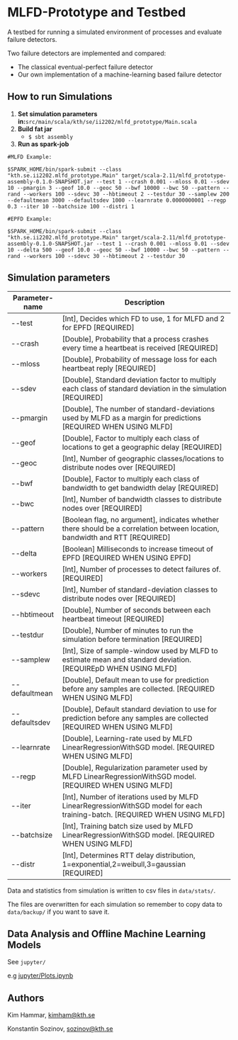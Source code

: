 # MLFD-Prototype and Testbed

 A testbed for running a simulated environment of processes and evaluate failure detectors.

 Two failure detectors are implemented and compared:

 - The classical eventual-perfect failure detector
 - Our own implementation of a machine-learning based failure detector

## How to run Simulations

1. **Set simulation parameters in:**`src/main/scala/kth/se/ii2202/mlfd_prototype/Main.scala`
2. **Build fat jar**
   - `$ sbt assembly`
3. **Run as spark-job**
```
#MLFD Example:

$SPARK_HOME/bin/spark-submit --class "kth.se.ii2202.mlfd_prototype.Main" target/scala-2.11/mlfd_prototype-assembly-0.1.0-SNAPSHOT.jar --test 1 --crash 0.001 --mloss 0.01 --sdev 10 --pmargin 3 --geof 10.0 --geoc 50 --bwf 10000 --bwc 50 --pattern --rand --workers 100 --sdevc 30 --hbtimeout 2 --testdur 30 --samplew 200 --defaultmean 3000 --defaultsdev 1000 --learnrate 0.0000000001 --regp 0.3 --iter 10 --batchsize 100 --distri 1

#EPFD Example:

$SPARK_HOME/bin/spark-submit --class "kth.se.ii2202.mlfd_prototype.Main" target/scala-2.11/mlfd_prototype-assembly-0.1.0-SNAPSHOT.jar --test 1 --crash 0.001 --mloss 0.01 --sdev 10 --delta 500 --geof 10.0 --geoc 50 --bwf 10000 --bwc 50 --pattern --rand --workers 100 --sdevc 30 --hbtimeout 2 --testdur 30
```

## Simulation parameters

| Parameter-name | Description                                                                                                                   |
| -----          | -----------                                                                                                                   |
| --test         | [Int], Decides which FD to use, 1 for MLFD and 2 for EPFD [REQUIRED]                                                          |
| --crash        | [Double], Probability that a process crashes every time a heartbeat is received [REQUIRED]                                    |
| --mloss        | [Double], Probability of message loss for each heartbeat reply [REQUIRED]                                                     |
| --sdev         | [Double], Standard deviation factor to multiply each class of standard deviation in the simulation [REQUIRED]                 |
| --pmargin      | [Double], The number of standard-deviations used by MLFD as a margin for predictions [REQUIRED WHEN USING MLFD]               |
| --geof         | [Double], Factor to multiply each class of locations to get a geographic delay [REQUIRED]                                     |
| --geoc         | [Int], Number of geographic classes/locations to distribute nodes over  [REQUIRED]                                            |
| --bwf          | [Double], Factor to multiply each class of bandwidth to get bandwidth delay [REQUIRED]                                        |
| --bwc          | [Int], Number of bandwidth classes to distribute nodes over [REQUIRED]                                                        |
| --pattern      | [Boolean flag, no argument], indicates whether there should be a correlation between location, bandwidth and RTT [REQUIRED]   |
| --delta        | [Boolean] Milliseconds to increase timeout of EPFD [REQUIRED WHEN USING EPFD]                                                 |
| --workers      | [Int], Number of processes to detect failures of. [REQUIRED]                                                                  |
| --sdevc        | [Int], Number of standard-deviation classes to distribute nodes over [REQUIRED]                                               |
| --hbtimeout    | [Double], Number of seconds between each heartbeat timeout [REQUIRED]                                                         |
| --testdur      | [Double], Number of minutes to run the simulation before termination [REQUIRED]                                               |
| --samplew      | [Int], Size of sample-window used by MLFD to estimate mean and standard deviation. [REQUIREpD WHEN USING MLFD]                |
| --defaultmean  | [Double], Default mean to use for prediction before any samples are collected. [REQUIRED WHEN USING MLFD]                     |
| --defaultsdev  | [Double], Default standard deviation to use for prediction before any samples are collected [REQUIRED WHEN USING MLFD]        |
| --learnrate    | [Double], Learning-rate used by MLFD LinearRegressionWithSGD model. [REQUIRED WHEN USING MLFD]                                |
| --regp         | [Double], Regularization parameter used by MLFD LinearRegressionWithSGD model. [REQUIRED WHEN USING MLFD]                     |
| --iter         | [Int], Number of iterations used by MLFD LinearRegressionWithSGD model for each training-batch. [REQUIRED WHEN USING MLFD]    |
| --batchsize    | [Int], Training batch size used by MLFD LinearRegressionWithSGD model. [REQUIRED WHEN USING MLFD]                             |
| --distr        | [Int], Determines RTT delay distribution, 1=exponential,2=weibull,3=gaussian  [REQUIRED]                                      |

Data and statistics from simulation is written to csv files in `data/stats/`.

The files are overwritten for each simulation so remember to copy data to `data/backup/` if you want to save it.

## Data Analysis and Offline Machine Learning Models

See `jupyter/`

e.g [jupyter/Plots.ipynb](jupyter/Plots.ipynb)

## Authors

Kim Hammar, kimham@kth.se

Konstantin Sozinov, sozinov@kth.se
